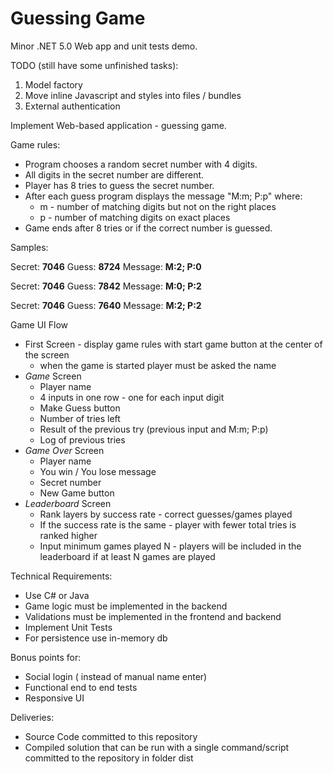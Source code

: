 # Guessing Game

Minor .NET 5.0 Web app and unit tests demo. 

TODO (still have some unfinished tasks): 
1. Model factory 
2. Move inline Javascript and styles into files / bundles
3. External authentication

Implement Web-based application - guessing game. 

Game rules:
- Program chooses a random secret number with 4 digits.
- All digits in the secret number are different.
- Player has 8 tries to guess the secret number.
- After each guess program displays the message "M:m; P:p" where:
  - m - number of matching digits but not on the right places
  - p - number of matching digits on exact places
- Game ends after 8 tries or if the correct number is guessed.  

Samples:

Secret:  **7046**
Guess:   **8724**
Message: **M:2; P:0**

Secret:  **7046**
Guess:   **7842**
Message: **M:0; P:2**

Secret:  **7046**
Guess:   **7640**
Message: **M:2; P:2**


Game UI Flow

- First Screen - display game rules with start game button at the center of the screen
  - when the game is started player must be asked the name
- _Game_ Screen 
  - Player name
  - 4 inputs in one row - one for each input digit 
  - Make Guess button
  - Number of tries left
  - Result of the previous try (previous input and M:m; P:p)
  - Log of previous tries
- _Game Over_ Screen
  - Player name
  - You win / You lose message
  - Secret number
  - New Game button
- _Leaderboard_ Screen
  - Rank layers by success rate - correct guesses/games played
  - If the success rate is the same - player with fewer total tries is ranked higher
  - Input minimum games played N - players will be included in the leaderboard if at least N games are played


Technical Requirements:
- Use C# or Java
- Game logic must be implemented in the backend
- Validations must be implemented in the frontend and backend
- Implement Unit Tests
- For persistence use in-memory db

Bonus points for:
- Social login ( instead of manual name enter) 
- Functional end to end tests
- Responsive UI

Deliveries:
 - Source Code committed to this repository
 - Compiled solution that can be run with a single command/script committed to the repository in folder dist
